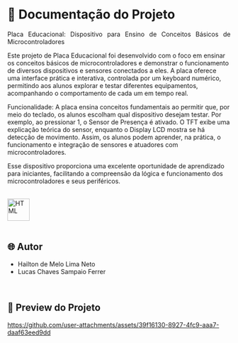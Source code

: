 # 📒 Documentação do Projeto

<p align="justify">
Placa Educacional: Dispositivo para Ensino de Conceitos Básicos de Microcontroladores

Este projeto de Placa Educacional foi desenvolvido com o foco em ensinar os conceitos básicos de microcontroladores e demonstrar o funcionamento de diversos dispositivos e sensores conectados a eles. A placa oferece uma interface prática e interativa, controlada por um keyboard numérico, permitindo aos alunos explorar e testar diferentes equipamentos, acompanhando o comportamento de cada um em tempo real.

Funcionalidade:
A placa ensina conceitos fundamentais ao permitir que, por meio do teclado, os alunos escolham qual dispositivo desejam testar. Por exemplo, ao pressionar 1, o Sensor de Presença é ativado. O TFT exibe uma explicação teórica do sensor, enquanto o Display LCD mostra se há detecção de movimento. Assim, os alunos podem aprender, na prática, o funcionamento e integração de sensores e atuadores com microcontroladores.

Esse dispositivo proporciona uma excelente oportunidade de aprendizado para iniciantes, facilitando a compreensão da lógica e funcionamento dos microcontroladores e seus periféricos.
</p>

<div style="display: inline_block"><br>
  <img align="center" alt="HTML" heigth="40" width="50" src="https://cdn.jsdelivr.net/gh/devicons/devicon/icons/arduino/arduino-original.svg">
</div>

<br>

## 🌐 Autor

- Hailton de Melo Lima Neto
- Lucas Chaves Sampaio Ferrer

<br>

## 🔗 Preview do Projeto

<p>
  

https://github.com/user-attachments/assets/39f16130-8927-4fc9-aaa7-daaf63eed9dd


</p>
